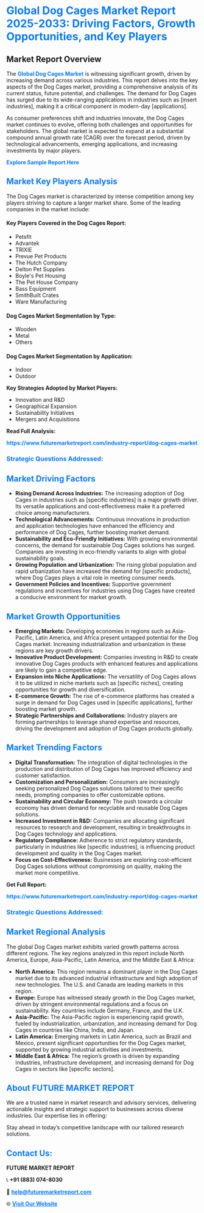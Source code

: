 <h1 style="color: #007BFF;">Global Dog Cages Market Report 2025-2033: Driving Factors, Growth Opportunities, and Key Players</h1>

<section id="overview">
<h2>Market Report Overview</h2>
<p>The <a href="https://www.futuremarketreport.com/industry-report/dog-cages-market" style="color: #007BFF; text-decoration: none;"><strong>Global Dog Cages Market</strong></a> is witnessing significant growth, driven by increasing demand across various industries. This report delves into the key aspects of the Dog Cages market, providing a comprehensive analysis of its current status, future potential, and challenges. The demand for Dog Cages has surged due to its wide-ranging applications in industries such as [insert industries], making it a critical component in modern-day [applications].</p>
<p>As consumer preferences shift and industries innovate, the Dog Cages market continues to evolve, offering both challenges and opportunities for stakeholders. The global market is expected to expand at a substantial compound annual growth rate (CAGR) over the forecast period, driven by technological advancements, emerging applications, and increasing investments by major players.</p>
</section>

<section id="overview">
<p><a href="https://www.futuremarketreport.com/request-sample/reportId=43706" style="color: #007BFF; text-decoration: none;"><strong>Explore Sample Report Here</strong></a></p>
</section>

<section id="key-players">
<h2 style="color: #007BFF;">Market Key Players Analysis</h2>
<p>The Dog Cages market is characterized by intense competition among key players striving to capture a larger market share. Some of the leading companies in the market include:</p>
<h4>Key Players Covered in the Dog Cages Report:</h4>
<ul><li>Petsfit</li><li>Advantek</li><li>TRIXIE</li><li>Prevue Pet Products</li><li>The Hutch Company</li><li>Delton Pet Supplies</li><li>Boyle&#039;s Pet Housing</li><li>The Pet House Company</li><li>Bass Equipment</li><li>SmithBuilt Crates</li><li>Ware Manufacturing</li></ul>
<h4>Dog Cages Market Segmentation by Type:</h4>
<ul><li>Wooden</li><li>Metal</li><li>Others</li></ul>

<h4>Dog Cages Market Segmentation by Application:</h4>
<ul><li>Indoor</li><li>Outdoor</li></ul>
<p><strong>Key Strategies Adopted by Market Players:</strong></p>
<ul>
<li>Innovation and R&D</li>
<li>Geographical Expansion</li>
<li>Sustainability Initiatives</li>
<li>Mergers and Acquisitions</li>
</ul>
</section>

<section>
<p><strong>Read Full Analysis: </strong></p><a href="https://www.futuremarketreport.com/industry-report/dog-cages-market" style="color: #007BFF; text-decoration: none;"><strong>https://www.futuremarketreport.com/industry-report/dog-cages-market</strong></a>
<h3 style="color: #007BFF;">Strategic Questions Addressed:</h3>
</section>

<section id="driving-factors">
<h2 style="color: #007BFF;">Market Driving Factors</h2>
<ul>
<li><strong>Rising Demand Across Industries:</strong> The increasing adoption of Dog Cages in industries such as [specific industries] is a major growth driver. Its versatile applications and cost-effectiveness make it a preferred choice among manufacturers.</li>
<li><strong>Technological Advancements:</strong> Continuous innovations in production and application technologies have enhanced the efficiency and performance of Dog Cages, further boosting market demand.</li>
<li><strong>Sustainability and Eco-Friendly Initiatives:</strong> With growing environmental concerns, the demand for sustainable Dog Cages solutions has surged. Companies are investing in eco-friendly variants to align with global sustainability goals.</li>
<li><strong>Growing Population and Urbanization:</strong> The rising global population and rapid urbanization have increased the demand for [specific products], where Dog Cages plays a vital role in meeting consumer needs.</li>
<li><strong>Government Policies and Incentives:</strong> Supportive government regulations and incentives for industries using Dog Cages have created a conducive environment for market growth.</li>
</ul>
</section>

<section id="growth-opportunities">
<h2 style="color: #007BFF;">Market Growth Opportunities</h2>
<ul>
<li><strong>Emerging Markets:</strong> Developing economies in regions such as Asia-Pacific, Latin America, and Africa present untapped potential for the Dog Cages market. Increasing industrialization and urbanization in these regions are key growth drivers.</li>
<li><strong>Innovative Product Development:</strong> Companies investing in R&D to create innovative Dog Cages products with enhanced features and applications are likely to gain a competitive edge.</li>
<li><strong>Expansion into Niche Applications:</strong> The versatility of Dog Cages allows it to be utilized in niche markets such as [specific niches], creating opportunities for growth and diversification.</li>
<li><strong>E-commerce Growth:</strong> The rise of e-commerce platforms has created a surge in demand for Dog Cages used in [specific applications], further boosting market growth.</li>
<li><strong>Strategic Partnerships and Collaborations:</strong> Industry players are forming partnerships to leverage shared expertise and resources, driving the development and adoption of Dog Cages products globally.</li>
</ul>
</section>

<section id="trending-factors">
<h2 style="color: #007BFF;">Market Trending Factors</h2>
<ul>
<li><strong>Digital Transformation:</strong> The integration of digital technologies in the production and distribution of Dog Cages has improved efficiency and customer satisfaction.</li>
<li><strong>Customization and Personalization:</strong> Consumers are increasingly seeking personalized Dog Cages solutions tailored to their specific needs, prompting companies to offer customizable options.</li>
<li><strong>Sustainability and Circular Economy:</strong> The push towards a circular economy has driven demand for recyclable and reusable Dog Cages solutions.</li>
<li><strong>Increased Investment in R&D:</strong> Companies are allocating significant resources to research and development, resulting in breakthroughs in Dog Cages technology and applications.</li>
<li><strong>Regulatory Compliance:</strong> Adherence to strict regulatory standards, particularly in industries like [specific industries], is influencing product development and quality in the Dog Cages market.</li>
<li><strong>Focus on Cost-Effectiveness:</strong> Businesses are exploring cost-efficient Dog Cages solutions without compromising on quality, making the market more competitive.</li>
</ul>
</section>

<section>
<p><strong>Get Full Report: </strong></p><a href="https://www.futuremarketreport.com/industry-report/dog-cages-market" style="color: #007BFF; text-decoration: none;"><strong>https://www.futuremarketreport.com/industry-report/dog-cages-market</strong></a>
<h3 style="color: #007BFF;">Strategic Questions Addressed:</h3>
</section>


<section id="regional-analysis">
<h2 style="color: #007BFF;">Market Regional Analysis</h2>
<p>The global Dog Cages market exhibits varied growth patterns across different regions. The key regions analyzed in this report include North America, Europe, Asia-Pacific, Latin America, and the Middle East & Africa:</p>
<ul>
<li><strong>North America:</strong> This region remains a dominant player in the Dog Cages market due to its advanced industrial infrastructure and high adoption of new technologies. The U.S. and Canada are leading markets in this region.</li>
<li><strong>Europe:</strong> Europe has witnessed steady growth in the Dog Cages market, driven by stringent environmental regulations and a focus on sustainability. Key countries include Germany, France, and the U.K.</li>
<li><strong>Asia-Pacific:</strong> The Asia-Pacific region is experiencing rapid growth, fueled by industrialization, urbanization, and increasing demand for Dog Cages in countries like China, India, and Japan.</li>
<li><strong>Latin America:</strong> Emerging markets in Latin America, such as Brazil and Mexico, present significant opportunities for the Dog Cages market, supported by growing industrial activities and investments.</li>
<li><strong>Middle East & Africa:</strong> The region’s growth is driven by expanding industries, infrastructure development, and increasing demand for Dog Cages in sectors like [specific sectors].</li>
</ul>
</section>

<footer>
<h2 style="color: #007BFF;">About FUTURE MARKET REPORT</h2>
<p>We are a trusted name in market research and advisory services, delivering actionable insights and strategic support to businesses across diverse industries. Our expertise lies in offering:</p>

<p>Stay ahead in today’s competitive landscape with our tailored research solutions.</p>

<h2 style="color: #007BFF;">Contact Us:</h2>
<p><strong>FUTURE MARKET REPORT</strong></p>
<p>📞 <strong>+91 (883) 074-8030</strong></p>
<p>📧 <strong><a href="mailto:help@futuremarketreport.com" style="color: #007BFF;">help@futuremarketreport.com</a></strong></p>
<p>🌐 <strong><a href="https://www.futuremarketreport.com/" style="color: #007BFF;">Visit Our Website</a></strong></p>
</footer>